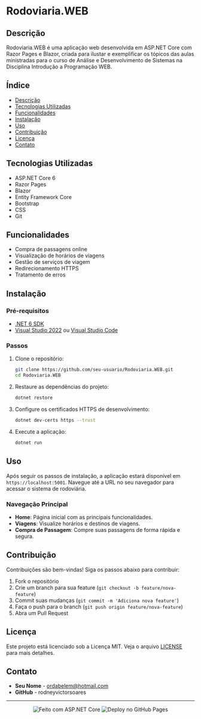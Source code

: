 # Rodoviaria.WEB

## Descrição

Rodoviaria.WEB é uma aplicação web desenvolvida em ASP.NET Core com Razor Pages e Blazor, criada para ilustar e exemplificar os tópicos das aulas ministradas para o curso de Análise e Desenvolvimento de Sistemas na Disciplina Introdução a Programação WEB.

## Índice

- [Descrição](#descrição)
- [Tecnologias Utilizadas](#tecnologias-utilizadas)
- [Funcionalidades](#funcionalidades)
- [Instalação](#instalação)
- [Uso](#uso)
- [Contribuição](#contribuição)
- [Licença](#licença)
- [Contato](#contato)

## Tecnologias Utilizadas

- ASP.NET Core 6
- Razor Pages
- Blazor
- Entity Framework Core
- Bootstrap
- CSS
- Git

## Funcionalidades

- Compra de passagens online
- Visualização de horários de viagens
- Gestão de serviços de viagem
- Redirecionamento HTTPS
- Tratamento de erros

## Instalação

### Pré-requisitos

- [.NET 6 SDK](https://dotnet.microsoft.com/download/dotnet/6.0)
- [Visual Studio 2022](https://visualstudio.microsoft.com/) ou [Visual Studio Code](https://code.visualstudio.com/)

### Passos

1. Clone o repositório:
    ```bash
    git clone https://github.com/seu-usuario/Rodoviaria.WEB.git
    cd Rodoviaria.WEB
    ```

2. Restaure as dependências do projeto:
    ```bash
    dotnet restore
    ```

3. Configure os certificados HTTPS de desenvolvimento:
    ```bash
    dotnet dev-certs https --trust
    ```

4. Execute a aplicação:
    ```bash
    dotnet run
    ```

## Uso

Após seguir os passos de instalação, a aplicação estará disponível em `https://localhost:5001`. Navegue até a URL no seu navegador para acessar o sistema de rodoviária.

### Navegação Principal

- **Home**: Página inicial com as principais funcionalidades.
- **Viagens**: Visualize horários e destinos de viagens.
- **Compra de Passagem**: Compre suas passagens de forma rápida e segura.

## Contribuição

Contribuições são bem-vindas! Siga os passos abaixo para contribuir:

1. Fork o repositório
2. Crie um branch para sua feature (`git checkout -b feature/nova-feature`)
3. Commit suas mudanças (`git commit -m 'Adiciona nova feature'`)
4. Faça o push para o branch (`git push origin feature/nova-feature`)
5. Abra um Pull Request

## Licença

Este projeto está licenciado sob a Licença MIT. Veja o arquivo [LICENSE](LICENSE) para mais detalhes.

## Contato

- **Seu Nome** - ordabelem@hotmail.com
- **GitHub** - rodneyvictorsoares

---

<p align="center">
  <img src="https://img.shields.io/badge/Made_with-ASP.NET_Core-1f425f.svg" alt="Feito com ASP.NET Core">
  <img src="https://img.shields.io/badge/Deployed_on-GitHub_Pages-1f425f.svg" alt="Deploy no GitHub Pages">
</p>


